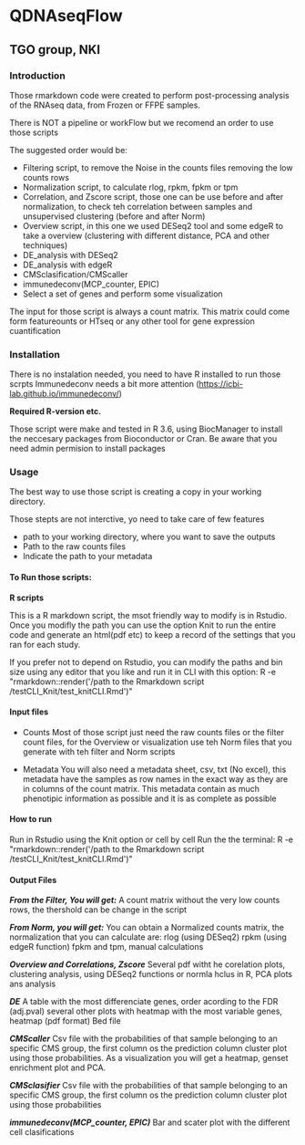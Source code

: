 # QDNAseqFlow 
## TGO group, NKI

### Introduction

Those rmarkdown code were created to perform post-processing analysis of the RNAseq data, from Frozen or FFPE samples.

There is NOT a pipeline or workFlow but we recomend an order to use those scripts

The suggested order would be:

- Filtering script, to remove the Noise in the counts files removing the low counts rows
- Normalization script, to calculate rlog, rpkm, fpkm or tpm 
- Correlation, and  Zscore script, those one can be use before and after normalization, to check teh correlation between samples and unsupervised clustering (before and after Norm)
- Overview script, in this one we used DESeq2 tool and some edgeR to take a overview (clustering with different distance, PCA and other techniques)
- DE_analysis with DESeq2
- DE_analysis with edgeR
- CMSclasification/CMScaller
- immunedeconv(MCP_counter, EPIC)
- Select a set of genes and perform some visualization



The input for those script is always a count matrix. This matrix could come form featureounts or HTseq or any other tool for gene expression cuantification 


### Installation

There is no instalation needed, you need to have R installed to run those scrpts
Immunedeconv needs a bit more attention (https://icbi-lab.github.io/immunedeconv/)

**Required R-version etc.**

Those script were make and tested in R 3.6, using BiocManager to install the neccesary packages from Bioconductor or Cran. Be aware that you need admin permision to install packages


### Usage

The best way to use those script is creating a copy in your working directory.

Those stepts are not interctive, yo need to take care of few features

- path to your working directory, where you want to save the outputs
- Path to the raw counts files 
- Indicate the path to your metadata


#### To Run those scripts: 

__R scripts__

This is a R markdown script, the msot friendly way to modify is in Rstudio. Once you modifly the path you can use the option Knit to run the entire code and generate an html(pdf etc) to keep a record of the settings that you ran for each study. 

If you prefer not to depend on Rstudio, you can modify the paths and bin size using any editor that you like and run it in CLI with this option:
R -e "rmarkdown::render('/path to the Rmarkdown script /testCLI_Knit/test_knitCLI.Rmd')"


#### Input files

- Counts
Most of those script just need the raw counts files or the filter count files, for the Overview or visualization use teh Norm files that you generate with teh filter and Norm scripts

- Metadata
You will also need a metadata sheet, csv, txt (No excel), this metadata have the samples as row names in the exact way as they are in columns of the count matrix. This metadata contain as much phenotipic information as possible and it is as complete as possible

#### How to run 

Run in Rstudio using the Knit option or cell by cell
Run the the terminal:
R -e "rmarkdown::render('/path to the Rmarkdown script /testCLI_Knit/test_knitCLI.Rmd')"


#### Output Files
___From the Filter, You will get:___
A count matrix without the very low counts rows, the thershold can be change in the script

___From Norm, you will get:___
You can obtain a Normalized counts matrix, the normalization that you can calculate are: 
rlog (using DESeq2)
rpkm (using edgeR function)
fpkm and tpm, manual calculations

___Overview and Correlations, Zscore___
Several pdf witht he corelation plots, clustering analysis, using DESeq2 functions or normla hclus in R, PCA plots ans analysis

___DE___
A table with the most differenciate genes, order acording to the FDR (adj.pval)
several other plots with heatmap with the most variable genes, heatmap (pdf format)
Bed file 

___CMScaller___
Csv file with the probabilities of that sample belonging to an specific CMS group, the first column os the prediction column
cluster plot using those probabilities. As a visualization you will get a heatmap, genset enrichment plot and PCA.

___CMSclasifier___
Csv file with the probabilities of that sample belonging to an specific CMS group, the first column os the prediction column
cluster plot using those probabilities

___immunedeconv(MCP_counter, EPIC)___
Bar and scater plot with the different cell clasifications
